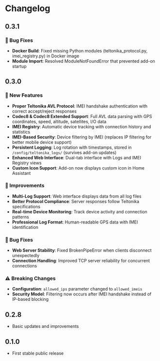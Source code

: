# Changelog

## 0.3.1

### 🐛 Bug Fixes
- **Docker Build**: Fixed missing Python modules (teltonika_protocol.py, imei_registry.py) in Docker image
- **Module Import**: Resolved ModuleNotFoundError that prevented add-on startup

## 0.3.0

### 🚀 New Features
- **Proper Teltonika AVL Protocol**: IMEI handshake authentication with correct accept/reject responses
- **Codec8 & Codec8 Extended Support**: Full AVL data parsing with GPS coordinates, speed, altitude, satellites, I/O data
- **IMEI Registry**: Automatic device tracking with connection history and statistics
- **IMEI-Based Security**: Device filtering by IMEI (replaces IP filtering for better mobile device support)
- **Persistent Logging**: Log rotation with timestamps, stored in `/config/teltonika_logs/` (survives add-on updates)
- **Enhanced Web Interface**: Dual-tab interface with Logs and IMEI Registry views
- **Custom Icon Support**: Add-on now displays custom icon in Home Assistant

### 🔧 Improvements
- **Multi-Log Support**: Web interface displays data from all log files
- **Better Protocol Compliance**: Server responses follow Teltonika specifications
- **Real-time Device Monitoring**: Track device activity and connection patterns
- **Professional Log Format**: Human-readable GPS data with IMEI identification

### 🐛 Bug Fixes
- **Web Server Stability**: Fixed BrokenPipeError when clients disconnect unexpectedly
- **Connection Handling**: Improved TCP server reliability for concurrent connections

### ⚠️ Breaking Changes
- **Configuration**: `allowed_ips` parameter changed to `allowed_imeis`
- **Security Model**: Filtering now occurs after IMEI handshake instead of IP-based blocking

## 0.2.8

- Basic updates and improvements

## 0.1.0

- First stable public release
